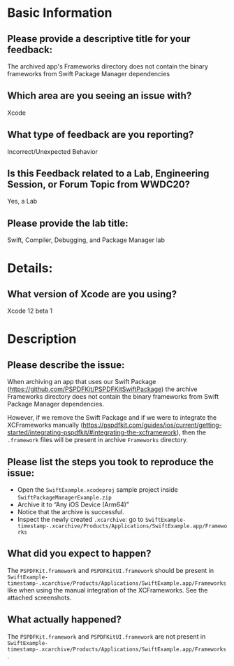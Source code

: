 # Basic Information

## Please provide a descriptive title for your feedback:

The archived app's Frameworks directory does not contain the binary frameworks from Swift Package Manager dependencies

## Which area are you seeing an issue with?

Xcode

## What type of feedback are you reporting?

Incorrect/Unexpected Behavior

## Is this Feedback related to a Lab, Engineering Session, or Forum Topic from WWDC20?

Yes, a Lab

## Please provide the lab title:

Swift, Compiler, Debugging, and Package Manager lab

# Details:

## What version of Xcode are you using?

Xcode 12 beta 1

# Description

## Please describe the issue:

When archiving an app that uses our Swift Package (https://github.com/PSPDFKit/PSPDFKitSwiftPackage) the archive Frameworks directory does not contain the binary frameworks from Swift Package Manager dependencies. 

However, if we remove the Swift Package and if we were to integrate the XCFrameworks manually (https://pspdfkit.com/guides/ios/current/getting-started/integrating-pspdfkit/#integrating-the-xcframework), then the `.framework` files will be present in archive `Frameworks` directory.

## Please list the steps you took to reproduce the issue:

- Open the `SwiftExample.xcodeproj` sample project inside `SwiftPackageManagerExample.zip`
- Archive it to “Any iOS Device (Arm64)”
- Notice that the archive is successful.
- Inspect the newly created `.xcarchive`: go  to `SwiftExample-timestamp-.xcarchive/Products/Applications/SwiftExample.app/Frameworks`

## What did you expect to happen?

The `PSPDFKit.framework` and `PSPDFKitUI.framework` should be present in `SwiftExample-timestamp-.xcarchive/Products/Applications/SwiftExample.app/Frameworks` like when using the manual integration of the XCFrameworks. See the attached screenshots.

## What actually happened?

The `PSPDFKit.framework` and `PSPDFKitUI.framework` are not present in  `SwiftExample-timestamp-.xcarchive/Products/Applications/SwiftExample.app/Frameworks`.
